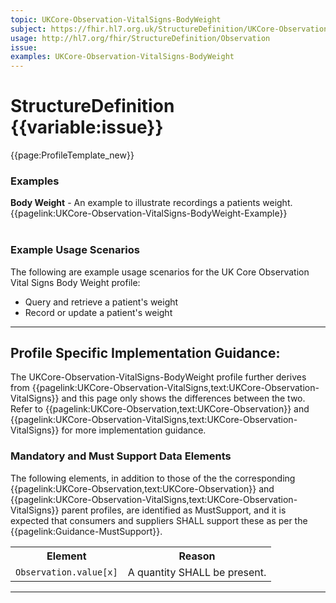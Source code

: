 ```yaml
---
topic: UKCore-Observation-VitalSigns-BodyWeight
subject: https://fhir.hl7.org.uk/StructureDefinition/UKCore-Observation-VitalSigns-BodyWeight
usage: http://hl7.org/fhir/StructureDefinition/Observation
issue: 
examples: UKCore-Observation-VitalSigns-BodyWeight
---
```


# StructureDefinition {{variable:issue}}

<nocheck>
{{page:ProfileTemplate_new}}

<div id="Examples" class="tabcontent">
  <h3>Examples</h3>
<b>Body Weight</b> - An example to illustrate recordings a patients weight.<br/>
{{pagelink:UKCore-Observation-VitalSigns-BodyWeight-Example}}<br><br>
</div>
</nocheck>


<div id="ProfileGuidance">

### Example Usage Scenarios ###
The following are example usage scenarios for the UK Core Observation Vital Signs Body Weight profile:

- Query and retrieve a patient's weight
- Record or update a patient's weight

<hr class="thickline">

## Profile Specific Implementation Guidance: ##

The UKCore-Observation-VitalSigns-BodyWeight profile further derives from {{pagelink:UKCore-Observation-VitalSigns,text:UKCore-Observation-VitalSigns}} and this page only shows the differences between the two. Refer to {{pagelink:UKCore-Observation,text:UKCore-Observation}} and {{pagelink:UKCore-Observation-VitalSigns,text:UKCore-Observation-VitalSigns}} for more implementation guidance.

### Mandatory and Must Support Data Elements

The following elements, in addition to those of the the corresponding {{pagelink:UKCore-Observation,text:UKCore-Observation}} and {{pagelink:UKCore-Observation-VitalSigns,text:UKCore-Observation-VitalSigns}} parent profiles, are identified as MustSupport, and it is expected that consumers and suppliers SHALL support these as per the {{pagelink:Guidance-MustSupport}}.

<table class="assets" title="MustSupport element list">
<tr>
<th class="width30">Element</th>
<th class="width70">Reason</th>
</tr>
<tr>
<td><code>Observation.value[x]</code></td>
<td>A quantity SHALL be present.</td>
</tr>
</table>
</div>

---